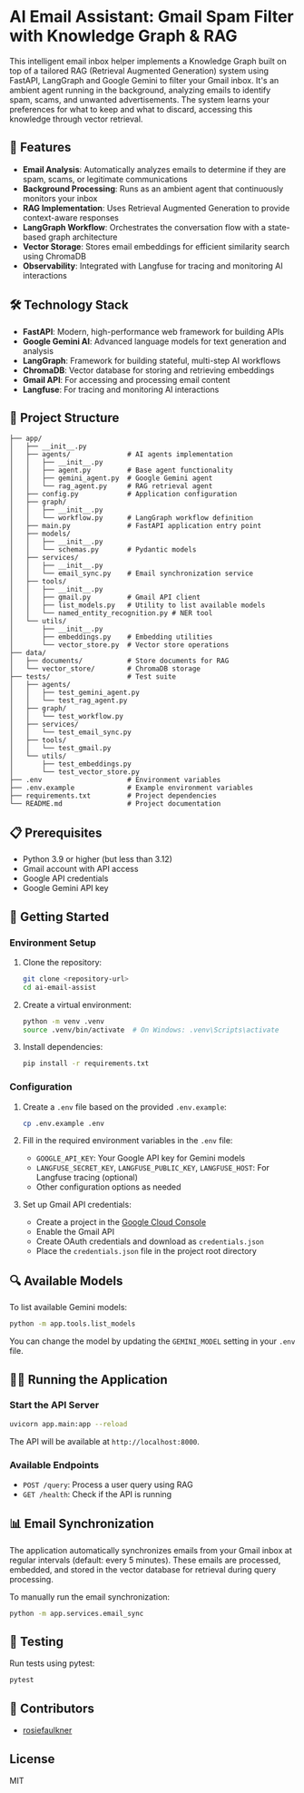 # AI Email Assistant: Gmail Spam Filter with Knowledge Graph & RAG

This intelligent email inbox helper implements a Knowledge Graph built on top of a tailored RAG (Retrieval Augmented Generation) system using FastAPI, LangGraph and Google Gemini to filter your Gmail inbox. It's an ambient agent running in the background, analyzing emails to identify spam, scams, and unwanted advertisements. The system learns your preferences for what to keep and what to discard, accessing this knowledge through vector retrieval.

## 🌟 Features

- **Email Analysis**: Automatically analyzes emails to determine if they are spam, scams, or legitimate communications
- **Background Processing**: Runs as an ambient agent that continuously monitors your inbox
- **RAG Implementation**: Uses Retrieval Augmented Generation to provide context-aware responses
- **LangGraph Workflow**: Orchestrates the conversation flow with a state-based graph architecture
- **Vector Storage**: Stores email embeddings for efficient similarity search using ChromaDB
- **Observability**: Integrated with Langfuse for tracing and monitoring AI interactions

## 🛠️ Technology Stack

- **FastAPI**: Modern, high-performance web framework for building APIs
- **Google Gemini AI**: Advanced language models for text generation and analysis
- **LangGraph**: Framework for building stateful, multi-step AI workflows
- **ChromaDB**: Vector database for storing and retrieving embeddings
- **Gmail API**: For accessing and processing email content
- **Langfuse**: For tracing and monitoring AI interactions

## 📁 Project Structure

```
├── app/
│   ├── __init__.py
│   ├── agents/              # AI agents implementation
│   │   ├── __init__.py
│   │   ├── agent.py         # Base agent functionality
│   │   ├── gemini_agent.py  # Google Gemini agent
│   │   └── rag_agent.py     # RAG retrieval agent
│   ├── config.py            # Application configuration
│   ├── graph/
│   │   ├── __init__.py
│   │   └── workflow.py      # LangGraph workflow definition
│   ├── main.py              # FastAPI application entry point
│   ├── models/
│   │   ├── __init__.py
│   │   └── schemas.py       # Pydantic models
│   ├── services/
│   │   ├── __init__.py
│   │   └── email_sync.py    # Email synchronization service
│   ├── tools/
│   │   ├── __init__.py
│   │   ├── gmail.py         # Gmail API client
│   │   ├── list_models.py   # Utility to list available models
│   │   └── named_entity_recognition.py # NER tool
│   └── utils/
│       ├── __init__.py
│       ├── embeddings.py    # Embedding utilities
│       └── vector_store.py  # Vector store operations
├── data/
│   ├── documents/           # Store documents for RAG
│   └── vector_store/        # ChromaDB storage
├── tests/                   # Test suite
│   ├── agents/
│   │   ├── test_gemini_agent.py
│   │   └── test_rag_agent.py
│   ├── graph/
│   │   └── test_workflow.py
│   ├── services/
│   │   └── test_email_sync.py
│   ├── tools/
│   │   └── test_gmail.py
│   └── utils/
│       ├── test_embeddings.py
│       └── test_vector_store.py
├── .env                     # Environment variables
├── .env.example             # Example environment variables
├── requirements.txt         # Project dependencies
└── README.md                # Project documentation
```

## 📋 Prerequisites

- Python 3.9 or higher (but less than 3.12)
- Gmail account with API access
- Google API credentials
- Google Gemini API key

## 🚀 Getting Started

### Environment Setup

1. Clone the repository:
   ```bash
   git clone <repository-url>
   cd ai-email-assist
   ```

2. Create a virtual environment:
   ```bash
   python -m venv .venv
   source .venv/bin/activate  # On Windows: .venv\Scripts\activate
   ```

3. Install dependencies:
   ```bash
   pip install -r requirements.txt
   ```

### Configuration

1. Create a `.env` file based on the provided `.env.example`:
   ```bash
   cp .env.example .env
   ```

2. Fill in the required environment variables in the `.env` file:
   - `GOOGLE_API_KEY`: Your Google API key for Gemini models
   - `LANGFUSE_SECRET_KEY`, `LANGFUSE_PUBLIC_KEY`, `LANGFUSE_HOST`: For Langfuse tracing (optional)
   - Other configuration options as needed

3. Set up Gmail API credentials:
   - Create a project in the [Google Cloud Console](https://console.cloud.google.com/)
   - Enable the Gmail API
   - Create OAuth credentials and download as `credentials.json`
   - Place the `credentials.json` file in the project root directory

## 🔍 Available Models

To list available Gemini models:

```bash
python -m app.tools.list_models
```

You can change the model by updating the `GEMINI_MODEL` setting in your `.env` file.

## 🏃‍♂️ Running the Application

### Start the API Server

```bash
uvicorn app.main:app --reload
```

The API will be available at `http://localhost:8000`.

### Available Endpoints

- `POST /query`: Process a user query using RAG
- `GET /health`: Check if the API is running

## 📊 Email Synchronization

The application automatically synchronizes emails from your Gmail inbox at regular intervals (default: every 5 minutes). These emails are processed, embedded, and stored in the vector database for retrieval during query processing.

To manually run the email synchronization:

```bash
python -m app.services.email_sync
```

## 🧪 Testing

Run tests using pytest:

```bash
pytest
```

## 👥 Contributors

- [rosiefaulkner](mailto:faulknerproject@gmail.com)

## License

MIT
